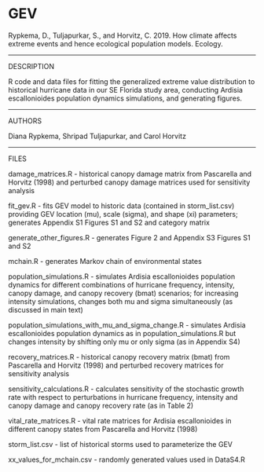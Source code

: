 # GEV

Rypkema, D., Tuljapurkar, S., and Horvitz, C. 2019. How climate affects extreme events and hence ecological population models. Ecology.
________________________________________
DESCRIPTION

R code and data files for fitting the generalized extreme value distribution to historical hurricane data in our SE Florida study area, conducting Ardisia escallonioides population dynamics simulations, and generating figures.
________________________________________
AUTHORS

Diana Rypkema, Shripad Tuljapurkar, and Carol Horvitz

________________________________________
FILES

damage_matrices.R - historical canopy damage matrix from Pascarella and Horvitz (1998) and perturbed canopy damage matrices used for sensitivity analysis

fit_gev.R - fits GEV model to historic data (contained in storm_list.csv) providing GEV location (mu), scale (sigma), and shape (xi) parameters; generates Appendix S1 Figures S1 and S2 and category matrix

generate_other_figures.R - generates Figure 2 and Appendix S3 Figures S1 and S2

mchain.R - generates Markov chain of environmental states

population_simulations.R - simulates Ardisia escallonioides population dynamics for different combinations of hurricane frequency, intensity, canopy damage, and canopy recovery (bmat) scenarios; for increasing intensity simulations, changes both mu and sigma simultaneously (as discussed in main text)

population_simulations_with_mu_and_sigma_change.R - simulates Ardisia escallonioides population dynamics as in population_simulations.R but changes intensity by shifting only mu or only sigma (as in Appendix S4)

recovery_matrices.R - historical canopy recovery matrix (bmat) from Pascarella and Horvitz (1998) and perturbed recovery matrices for sensitivity analysis

sensitivity_calculations.R - calculates sensitivity of the stochastic growth rate with respect to perturbations in hurricane frequency, intensity and canopy damage and canopy recovery rate (as in Table 2)

vital_rate_matrices.R - vital rate matrices for Ardisia escallonioides in different canopy states from Pascarella and Horvitz (1998)

storm_list.csv - list of historical storms used to parameterize the GEV

xx_values_for_mchain.csv - randomly generated values used in DataS4.R
